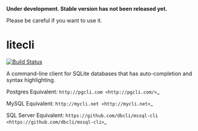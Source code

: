 **Under development. Stable version has not been released yet.**

Please be careful if you want to use it.

# litecli

[![Build Status](https://travis-ci.org/dbcli/litecli.svg?branch=master)](https://travis-ci.org/dbcli/litecli)

A command-line client for SQLite databases that has auto-completion and syntax highlighting.

Postgres Equivalent: `http://pgcli.com <http://pgcli.com/>`\_

MySQL Equivalent: `http://mycli.net <http://mycli.net>`\_

SQL Server Equivalent: `https://github.com/dbcli/mssql-cli <https://github.com/dbcli/mssql-cli>`\_

